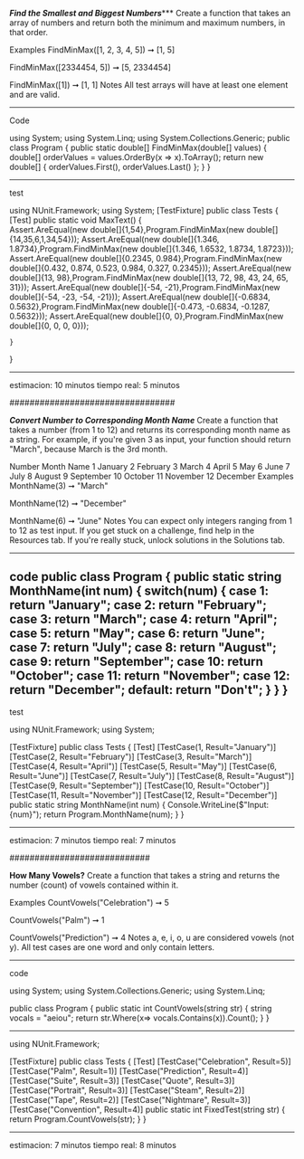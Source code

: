 *****Find the Smallest and Biggest Numbers********
Create a function that takes an array of numbers and return both the minimum and maximum numbers, in that order.

Examples
FindMinMax([1, 2, 3, 4, 5]) ➞ [1, 5]

FindMinMax([2334454, 5]) ➞ [5, 2334454]

FindMinMax([1]) ➞ [1, 1]
Notes
All test arrays will have at least one element and are valid.

---------------------------


Code

using System;
using System.Linq;
using System.Collections.Generic;
public class Program 
{
    public static double[] FindMinMax(double[] values)
        {
            double[] orderValues = values.OrderBy(x => x).ToArray();
            return new double[] { orderValues.First(), orderValues.Last() };
    }
}

-------------
test

using NUnit.Framework;
using System;
[TestFixture]
public class Tests
{
    [Test]
  public static void MaxText()
    {    
      Assert.AreEqual(new double[]{1,54},Program.FindMinMax(new double[]{14,35,6,1,34,54}));
    Assert.AreEqual(new double[]{1.346, 1.8734},Program.FindMinMax(new double[]{1.346, 1.6532, 1.8734, 1.8723}));
    Assert.AreEqual(new double[]{0.2345, 0.984},Program.FindMinMax(new double[]{0.432, 0.874, 0.523, 0.984, 0.327, 0.2345}));
    Assert.AreEqual(new double[]{13, 98},Program.FindMinMax(new double[]{13, 72, 98, 43, 24, 65, 31}));
    Assert.AreEqual(new double[]{-54, -21},Program.FindMinMax(new double[]{-54, -23, -54, -21}));
    Assert.AreEqual(new double[]{-0.6834, 0.5632},Program.FindMinMax(new double[]{-0.473, -0.6834, -0.1287, 0.5632}));
    Assert.AreEqual(new double[]{0, 0},Program.FindMinMax(new double[]{0, 0, 0, 0}));
    
    }
}

-----
estimacion: 10 minutos
tiempo real: 5 minutos



#################################

*****Convert Number to Corresponding Month Name*****
Create a function that takes a number (from 1 to 12) and returns its corresponding month name as a string. For example, if you're given 3 as input, your function should return "March", because March is the 3rd month.

Number	Month Name
1	January
2	February
3	March
4	April
5	May
6	June
7	July
8	August
9	September
10	October
11	November
12	December
Examples
MonthName(3) ➞ "March"

MonthName(12) ➞ "December"

MonthName(6) ➞ "June"
Notes
You can expect only integers ranging from 1 to 12 as test input.
If you get stuck on a challenge, find help in the Resources tab.
If you're really stuck, unlock solutions in the Solutions tab.

--------
code
public class Program 
{
    public static string MonthName(int num) 
    {
			switch(num) {
				case 1: 
					return "January";
				case 2:
					return "February";
					case 3:
					return "March";
					case 4:
					return "April";
					case 5:
					return "May";
					case 6:
					return "June";
					case 7:
					return "July";
					case 8:
					return "August";
					case 9:
					return "September";
					case 10:
					return "October";
					case 11:
					return "November";
					case 12:
					return "December";
				default:
					return "Don't";
			}
    }
}
---------
test

using NUnit.Framework;
using System;

[TestFixture]
public class Tests
{
		[Test]
		[TestCase(1, Result="January")]
		[TestCase(2, Result="February")]
		[TestCase(3, Result="March")]
		[TestCase(4, Result="April")]
		[TestCase(5, Result="May")]
		[TestCase(6, Result="June")]
		[TestCase(7, Result="July")]
		[TestCase(8, Result="August")]
		[TestCase(9, Result="September")]
		[TestCase(10, Result="October")]
		[TestCase(11, Result="November")]
		[TestCase(12, Result="December")]
    public static string MonthName(int num) 
    {
				Console.WriteLine($"Input: {num}");
        return Program.MonthName(num);
    }
}

----------------
estimacion: 7 minutos
tiempo real: 7 minutos


############################

**How Many Vowels?**
Create a function that takes a string and returns the number (count) of vowels contained within it.

Examples
CountVowels("Celebration") ➞ 5

CountVowels("Palm") ➞ 1

CountVowels("Prediction") ➞ 4
Notes
a, e, i, o, u are considered vowels (not y).
All test cases are one word and only contain letters.

-----
code

using System;
using System.Collections.Generic;
using System.Linq;

public class Program 
{
    public static int CountVowels(string str)
        {
            string vocals = "aeiou";
             return str.Where(x=> vocals.Contains(x)).Count();
        }
}

---
using NUnit.Framework;

[TestFixture]
public class Tests
{
  [Test]
  [TestCase("Celebration", Result=5)]
  [TestCase("Palm", Result=1)]
  [TestCase("Prediction", Result=4)]
  [TestCase("Suite", Result=3)]
  [TestCase("Quote", Result=3)]
  [TestCase("Portrait", Result=3)]
  [TestCase("Steam", Result=2)]
  [TestCase("Tape", Result=2)]
  [TestCase("Nightmare", Result=3)]
  [TestCase("Convention", Result=4)]
    public static int FixedTest(string str)
    {
        return Program.CountVowels(str);
    }
}

----
estimacion: 7 minutos
tiempo real: 8 minutos
